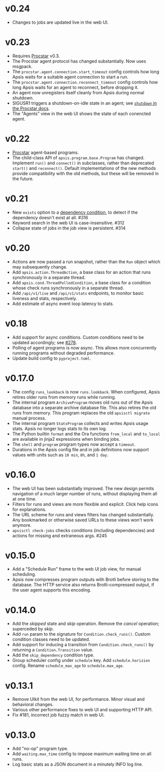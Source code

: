 # v0.24

- Changes to jobs are updated live in the web UI.

# v0.23

- Requires [Procstar](https://github.com/alexhsamuel/procstar) v0.3.
- The Procstar agent protocol has changed substantially.  Now uses msgpack.
- The `procstar.agent.connection.start_timeout` config controls how long Apsis
  waits for a suitable agent connection to start a run.
- The `procstar.agent.connection.reconnect_timeout` config controls how long
  Apsis waits for an agent to reconnect, before dropping it.
- An agent now unregisters itself cleanly from Apsis during normal shutdown.
- SIGUSR1 triggers a shutdown-on-idle state in an agent; see [`shutdown` in the
  Procstar docs](https://github.com/alexhsamuel/procstar/blob/main/docs/shutdown.rst).
- The "Agents" view in the web UI shows the state of each conencted agent.


# v0.22

- [Procstar](https://github.com/alexhsamuel/procstar) agent-based programs.
- The child-class API of `apsis.program.base.Program` has changed.  Implement
  `run()` and `connect()` in subclasses, rather than deprecated `start()` and
  `reconnect()`.  Default implementations of the new methods provide
  compatibility with the old methods, but these will be removed in the future.


# v0.21

- New `exists` option to a
  [dependency condition](https://apsis-scheduler.readthedocs.io/en/latest/jobs.html#dependencies),
  to detect if the dependency doesn't exist at all.  #316
- Keyword search in the web UI is case-insensitive.  #312
- Collapse state of jobs in the job view is persistent.  #314


# v0.20

- Actions are now passed a run snapshot, rather than the `Run` object which may
  subsequently change.
- Add `apsis.action.ThreadAction`, a base class for an action that runs
  synchronously in a separate thread.
- Add `apsis.cond.ThreadPolledCondition`, a base class for a condition whose
  check runs synchronously in a separate thread.
- Add `/api/v1/live` and `/api/v1/stats` endpoints, to monitor basic liveness
  and stats, respectively.
- Add estimate of async event loop latency to stats.


# v0.18

- Add support for async conditions.  Custom conditions need to be updated
  accordingly; see [#278](https://github.com/alexhsamuel/apsis/pull/278).
- Polling of agent programs is now async.  This allows more concurrently running
  programs without degraded performance.
- Update build config to `pyproject.toml`.


# v0.17.0

- The config `runs_lookback` is now `runs.lookback`.  When configured, Apsis
  retires older runs from memory runs while running.
- The internal program `ArchiveProgram` moves old runs out of the Apsis database
  into a separate archive database file.  This also retires the old runs from
  memory.  This program replaces the old `apsisctl migrate` manual process.
- The internal program `StatsProgram` collects and writes Apsis usage stats.
  Apsis no longer logs stats to its own log.
- The Python builtin `format` and the Ora functions `from_local` and `to_local`
  are available in jinja2 expressions when binding jobs.
- The `shell` and `program` program types now accept a `timeout`.
- Durations in the Apsis config file and in job definitions now support values
  with units such as `10 min`, `8h`, and `1 day`.


# v0.16.0

- The web UI has been substantially improved.  The new design permits navigation
  of a much larger number of runs, without displaying them all at one time.
- Filters for runs and views are more flexible and explicit.  Click help icons
  for explanations.
- The URL scheme for runs and views filters has changed substantially.  Any
  bookmarked or otherwise saved URLs to these views won't work anymore.
- `apsisctl check-jobs` checks conditions (including dependencies) and actions
  for missing and extraneous args.  #245


# v0.15.0

- Add a "Schedule Run" frame to the web UI job view, for manual scheduling.
- Apsis now compresses program outputs with Brotli before storing to the
  database.  The HTTP service also returns Brotli-compressed output, if the user
  agent supports this encoding.


# v0.14.0

- Add the _skipped_ state and _skip_ operation.  Remove the _cancel_ operation;
  superceded by _skip_.
- Add `run` param to the signature for `Condition.check_runs()`.  Custom
  condition classes need to be updated.
- Add support for inducing a transition from `Condition.check_runs()` by
  returning a `Condition.Transition` value.
- Add the `skip_dependency` condition type.
- Group scheduler config under `schedule` key.  Add `schedule.horizion` config.
  Rename `schedule_max_age` to `schedule.max_age`.


# v0.13.1

- Remove UIkit from the web UI, for performance.  Minor visual and behavioral changes.
- Various other performance fixes to web UI and supporting HTTP API.
- Fix #181, incorrect job fuzzy match in web UI.


# v0.13.0

- Add "no-op" program type.
- Add `waiting.max_time` config to impose maximum waiting time on all runs.
- Log basic stats as a JSON document in a minutely INFO log line.


